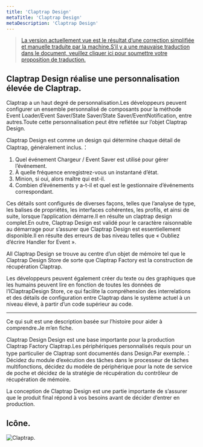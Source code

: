 ```yaml
---
title: 'Claptrap Design'
metaTitle: 'Claptrap Design'
metaDescription: 'Claptrap Design'
---
```


> [La version actuellement vue est le résultat d’une correction simplifiée et manuelle traduite par la machine.S’il y a une mauvaise traduction dans le document, veuillez cliquer ici pour soumettre votre proposition de traduction.](https://crwd.in/newbeclaptrap)

## Claptrap Design réalise une personnalisation élevée de Claptrap.

Claptrap a un haut degré de personnalisation.Les développeurs peuvent configurer un ensemble personnalisé de composants pour la méthode Event Loader/Event Saver/State Saver/State Saver/EventNotification, entre autres.Toute cette personnalisation peut être reflétée sur l’objet Claptrap Design.

Claptrap Design est comme un design qui détermine chaque détail de Claptrap, généralement inclus.：

1. Quel événement Chargeur / Event Saver est utilisé pour gérer l’événement.
2. À quelle fréquence enregistrez-vous un instantané d’état.
3. Minion, si oui, alors maître qui est-il.
4. Combien d’événements y a-t-il et quel est le gestionnaire d’événements correspondant.

Ces détails sont configurés de diverses façons, telles que l’analyse de type, les balises de propriétés, les interfaces cohérentes, les profils, et ainsi de suite, lorsque l’application démarre.Il en résulte un claptrap design complet.En outre, Claptrap Design est validé pour le caractère raisonnable au démarrage pour s’assurer que Claptrap Design est essentiellement disponible.Il en résulte des erreurs de bas niveau telles que « Oubliez d’écrire Handler for Event ».

All Claptrap Design se trouve au centre d’un objet de mémoire tel que le Claptrap Design Store de sorte que Claptrap Factory est la construction de récupération Claptrap.

Les développeurs peuvent également créer du texte ou des graphiques que les humains peuvent lire en fonction de toutes les données de l’IClaptrapDesign Store, ce qui facilite la compréhension des interrelations et des détails de configuration entre Claptrap dans le système actuel à un niveau élevé, à partir d’un code supérieur au code.

---

Ce qui suit est une description basée sur l’histoire pour aider à comprendre.Je m’en fiche.

Claptrap Design Design est une base importante pour la production Claptrap Factory Claptrap.Les périphériques personnalisés requis pour un type particulier de Claptrap sont documentés dans Design.Par exemple.：Décidez du module d’exécution des tâches dans le processeur de tâches multifonctions, décidez du modèle de périphérique pour la note de service de poche et décidez de la stratégie de récupération du contrôleur de récupération de mémoire.

La conception de Claptrap Design est une partie importante de s’assurer que le produit final répond à vos besoins avant de décider d’entrer en production.

## Icône.

![Claptrap.](/images/claptrap_icons/claptrap_design.svg)
